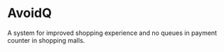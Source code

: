 # AvoidQ
A system for improved shopping experience and no queues in payment counter in shopping malls.
